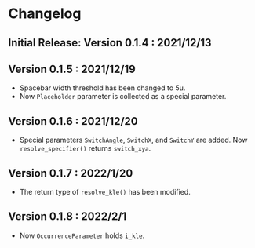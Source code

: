 # Changelog

## Initial Release: Version 0.1.4 : 2021/12/13

## Version 0.1.5 : 2021/12/19

- Spacebar width threshold has been changed to 5u.
- Now `Placeholder` parameter is collected as a special parameter.

## Version 0.1.6 : 2021/12/20

- Special parameters `SwitchAngle`, `SwitchX`, and `SwitchY` are added. Now `resolve_specifier()` returns
`switch_xya`.

## Version 0.1.7 : 2022/1/20

- The return type of `resolve_kle()` has been modified.


## Version 0.1.8 : 2022/2/1

- Now `OccurrenceParameter` holds `i_kle`.
